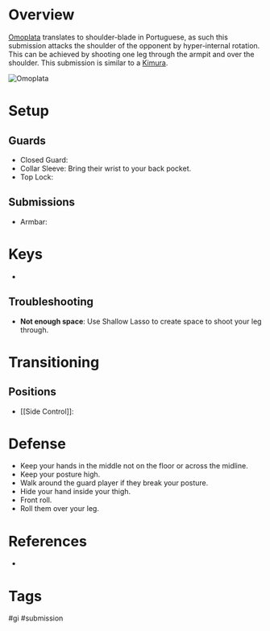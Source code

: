 # Overview
<u>Omoplata</u> translates to shoulder-blade in Portuguese, as such this submission attacks the shoulder of the opponent by hyper-internal rotation. This can be achieved by shooting one leg through the armpit and over the shoulder. This submission is similar to a [Kimura](obsidian://open?vault=Obsidian-BJJ-Notes&file=Submissions%2FKimura).

![Omoplata](https://evolve-mma.com/wp-content/uploads/2018/06/bjj-omoplata-e1639445661716.jpg)
# Setup
## Guards
- Closed Guard:
- Collar Sleeve: Bring their wrist to your back pocket.
- Top Lock:
## Submissions
- Armbar:
# Keys
- 
## Troubleshooting
- **Not enough space**: Use Shallow Lasso to create space to shoot your leg through.
# Transitioning
## Positions
- [[Side Control]]:
# Defense
- Keep your hands in the middle not on the floor or across the midline.
- Keep your posture high.
- Walk around the guard player if they break your posture.
- Hide your hand inside your thigh.
- Front roll.
- Roll them over your leg.
# References
- 
# Tags
#gi #submission